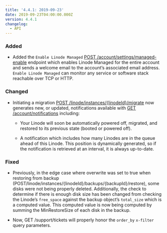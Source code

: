 ```yaml
---
title: '4.4.1: 2019-09-23'
date: 2019-09-23T04:00:00.000Z
version: 4.4.1
changelog:
  - API
---
```

### Added
- Added the `Enable Linode Managed` [POST /account/settings/managed-enable]() endpoint which enables Linode Managed for the entire account and sends a welcome email to the account’s associated email address. `Enable Linode Managed` can monitor any service or software stack reachable over TCP or HTTP.

### Changed
- Initiating a migration [POST /linode/instances/{linodeId}/migrate]() now generates new, or updated, notifications available with [GET /account/notifications]() including:

  - Your Linode will soon be automatically powered off, migrated, and restored to its previous state (booted or powered off).
  
  - A notification which includes how many Linodes are in the queue ahead of this Linode. This position is dynamically generated, so if the notification is retrieved at an interval, it is always up-to-date.

### Fixed
- Previously, in the edge case where overwrite was set to true when restoring from backup (POST/linode/instances/{linodeId}/backups/{backupId}/restore), some disks were not being properly deleted. Additionally, the check to determine if there is enough disk size has been changed from checking the Linode’s `free_space` against the backup object’s `total_size` which is a computed value. This computed value is now being computed by summing the MinRestoreSize of each disk in the backup.

- Now, GET /support/tickets will properly honor the `order_by` `x-filter` query parameters.
